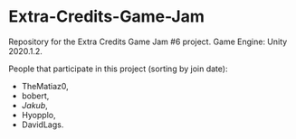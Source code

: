 # Extra-Credits-Game-Jam
Repository for the Extra Credits Game Jam #6 project.
Game Engine: Unity 2020.1.2.

People that participate in this project (sorting by join date):
- TheMatiaz0,
- bobert,
- $Jakub$,
- Hyopplo,
- DavidLags.
